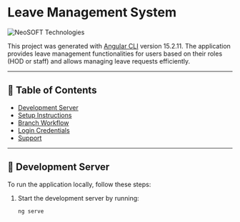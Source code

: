 # Leave Management System

![NeoSOFT Technologies](https://www.neosofttech.com/wp-content/uploads/2023/04/neosoft-logo-2.svg)

This project was generated with [Angular CLI](https://github.com/angular/angular-cli) version 15.2.11. The application provides leave management functionalities for users based on their roles (HOD or staff) and allows managing leave requests efficiently.

---

## 📌 Table of Contents
- [Development Server](#development-server)
- [Setup Instructions](#setup-instructions)
- [Branch Workflow](#branch-workflow)
- [Login Credentials](#login-credentials)
- [Support](#support)

---

## 🚀 Development Server

To run the application locally, follow these steps:

1. Start the development server by running:
   ```bash
   ng serve
